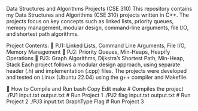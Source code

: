 Data Structures and Algorithms Projects (CSE 310)
This repository contains my Data Structures and Algorithms (CSE 310) projects written in C++. The projects focus on key concepts such as linked lists, priority queues, memory management, modular design, command-line arguments, file I/O, and shortest path algorithms.

Project Contents:
📂 PJ1: Linked Lists, Command Line Arguments, File I/O, Memory Management
📂 PJ2: Priority Queues, Min-Heaps, Heapify Operations
📂 PJ3: Graph Algorithms, Dijkstra’s Shortest Path, Min-Heap, Stack
Each project follows a modular design approach, using separate header (.h) and implementation (.cpp) files. The projects were developed and tested on Linux (Ubuntu 22.04) using the g++ compiler and Makefile.

🚀 How to Compile and Run
bash
Copy
Edit
make   # Compiles the project
./PJ1 input.txt output.txt   # Run Project 1
./PJ2 flag input.txt output.txt   # Run Project 2
./PJ3 input.txt GraphType Flag   # Run Project 3
